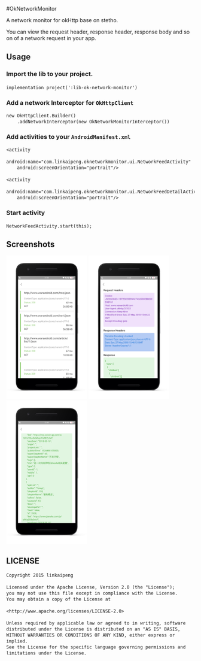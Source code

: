 #OkNetworkMonitor

A network monitor for okHttp base on stetho.

You can view the request header, response header, response body and so on of a network request in your app.


## Usage

### Import the lib to your project.

`implementation project(':lib-ok-network-monitor')`

### Add a network Interceptor for `OkHttpClient`

```
new OkHttpClient.Builder()
    .addNetworkInterceptor(new OkNetworkMonitorInterceptor())

```

### Add activities to your `AndroidManifest.xml`

```
<activity
    android:name="com.linkaipeng.oknetworkmonitor.ui.NetworkFeedActivity"
    android:screenOrientation="portrait"/>

<activity
    android:name="com.linkaipeng.oknetworkmonitor.ui.NetworkFeedDetailActivity"
    android:screenOrientation="portrait"/>

```


### Start activity

```
NetworkFeedActivity.start(this);
```


## Screenshots

<img src="screenshots/screenshot1.png" width=216/>
<img src="screenshots/screenshot2.png" width=216/>
<img src="screenshots/screenshot3.png" width=216/>


## LICENSE

```
Copyright 2015 linkaipeng

Licensed under the Apache License, Version 2.0 (the "License");
you may not use this file except in compliance with the License.
You may obtain a copy of the License at

<http://www.apache.org/licenses/LICENSE-2.0>

Unless required by applicable law or agreed to in writing, software
distributed under the License is distributed on an "AS IS" BASIS,
WITHOUT WARRANTIES OR CONDITIONS OF ANY KIND, either express or implied.
See the License for the specific language governing permissions and
limitations under the License.

```